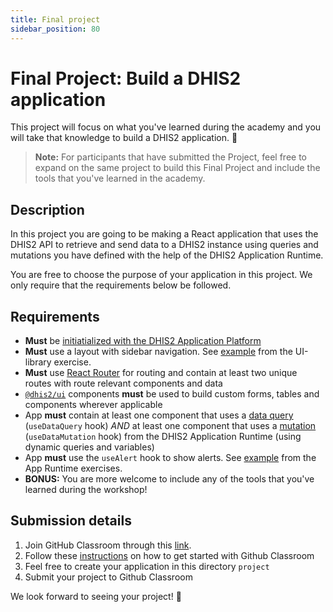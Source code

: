 ```yaml
---
title: Final project
sidebar_position: 80
---
```


# Final Project: Build a DHIS2 application

This project will focus on what you've learned during the academy and you will take that knowledge to build a DHIS2 application. 🎊

> **Note:** For participants that have submitted the Project, feel free to expand on the same project to build this Final Project and include the tools that you've learned in the academy.

## Description

In this project you are going to be making a React application that uses the DHIS2 API to retrieve and send data to a DHIS2 instance using queries and mutations you have defined with the help of the DHIS2 Application Runtime.

You are free to choose the purpose of your application in this project. We only require that the requirements below be followed.

## Requirements

- **Must** be [initiatialized with the DHIS2 Application Platform](./01-setup.md)
- **Must** use a layout with sidebar navigation. See [example](./02-ui-library.md) from the UI-library exercise.
- **Must** use [React Router](https://reactrouter.com/web/guides/quick-start) for routing and contain at least two unique routes with route relevant components and data
- [`@dhis2/ui`](https://ui.dhis2.nu/demo/) components **must**
  be used to build custom forms, tables and components wherever applicable
- App **must** contain at least one component that uses a [data query](https://runtime.dhis2.nu/#/hooks/useDataQuery) (`useDataQuery` hook) _AND_ at least one component that uses a [mutation](https://runtime.dhis2.nu/#/hooks/useDataMutation) (`useDataMutation` hook) from the DHIS2 Application Runtime (using dynamic queries and variables)
- App **must** use the `useAlert` hook to show alerts. See [example](https://github.com/dhis2/academy-web-app-dev-2022/tree/main/workshop/05-advanced-app-runtime/exercises-solution) from the App Runtime exercises.
- **BONUS:** You are more welcome to include any of the tools that you've learned during the workshop!

## Submission details

1. Join GitHub Classroom through this [link](https://classroom.github.com/a/EQw8Kv6H).
2. Follow these [instructions](./before-we-start/GET_STARTED.md) on how to get started with Github Classroom
3. Feel free to create your application in this directory `project`
4. Submit your project to Github Classroom

We look forward to seeing your project! 😬
